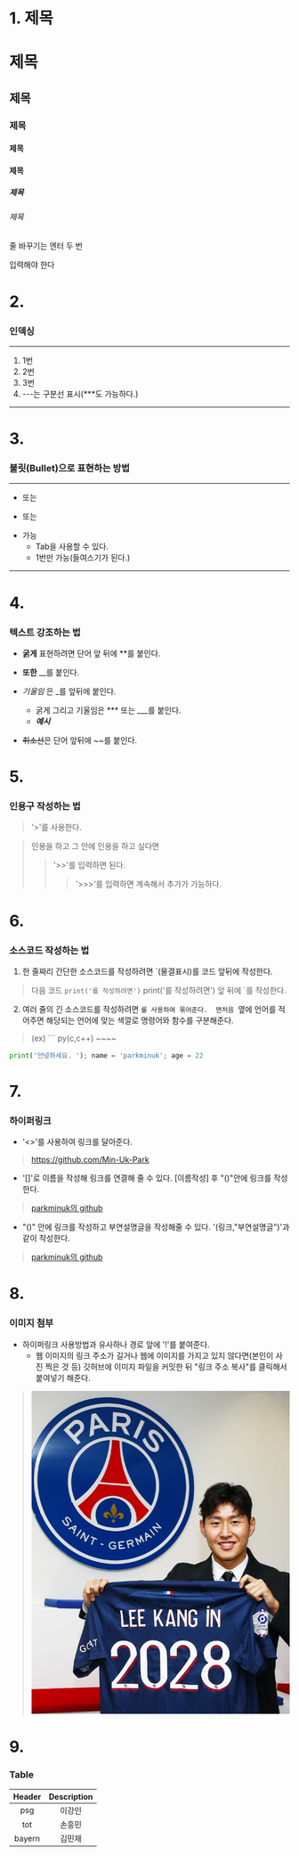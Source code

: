 # 1. 제목
# 제목
## 제목
### 제목
#### 제목
#### 제목
##### 제목
###### 제목


줄 바꾸기는
엔터 두 번

입력해야 한다

# 2. 
### 인덱싱
---
1. 1번
2. 2번
3. 3번
4. ---는 구분선 표시(***도 가능하다.)
---

# 3. 
### 불릿(Bullet)으로 표현하는 방법
****
+ 또는
- 또는
* 가능 
    + Tab을 사용할 수 있다.
    * 1번만 가능(들여스기가 된다.)
---
# 4. 
### 텍스트 강조하는 법
* **굵게** 표현하려면 단어 앞 뒤에 **를 붙인다.
* __또한__ __를 붙인다.

* _기울임_ 은 _를 앞뒤에 붙인다.
    * 굵게 그리고 기울임은 *** 또는 ___를 붙인다.
    * ***예시***

* ~~취소선~~은 단어 앞뒤에 ~~를 붙인다.

# 5. 
### 인용구 작성하는 법
> '>'를 사용한다.

> 인용을 하고 그 안에 인용을 하고 싶다면
>> '>>'를 입력하면 된다.
>>> '>>>'를 입력하면 계속해서 추가가 가능하다.

# 6. 
### 소스코드 작성하는 법
1.  한 줄짜리 간단한 소스코드를 작성하려면 `(물결표시)를 코드 앞뒤에 작성한다.

> 다음 코드 `print('를 작성하려면')` print('를 작성하려면') 앞 뒤에 `를 작성한다.

2. 여러 줄의 긴 소스코드를 작성하려면 ```를 사용하여 묶어준다. 
맨처음 ```옆에 언어를 적어주면 해당되는 언어에 맞는 색깔로 명령어와 함수를 구분해준다. 

> (ex) ``` py(c,c++) ~~~~ 
        

```py
print('안녕하세요. '); name = 'parkminuk'; age = 22
```

# 7. 
### 하이퍼링크 
* '<>'를 사용하여 링크를 달아준다.
> <https://github.com/Min-Uk-Park>

* '[]'로 이름을 작성해 링크를 연결해 줄 수 있다.
[이름작성] 후 "()"안에 링크를 작성한다.
> [parkminuk의 github](https://github.com/Min-Uk-Park)

* "()" 안에 링크를 작성하고 부연설명글을 작성해줄 수 있다.
 '(링크,"부연설명글")'과 같이 작성한다.
> [parkminuk의 github](https://github.com/Min-Uk-Park,"박민욱의깃허브주소")


# 8. 
### 이미지 첨부
* 하이퍼링크 사용방법과 유사하나 경로 앞에 '!'를 붙여준다.
    * 웹 이미지의 링크 주소가 길거나 웹에 이미지를 가지고 있지 않다면(본인이 사진 찍은 것 등) 깃허브에 이미지 파일을 커밋한 뒤 "링크 주소 복사"를 클릭해서 붙여넣기 해준다.
> ![psg 이강인](https://github.com/Min-Uk-Park/Python_practice/blob/main/psg%EC%9D%B4%EA%B0%95%EC%9D%B8(%EC%9D%B4%EB%AF%B8%EC%A7%80%20%EC%B2%A8%EB%B6%80%20%EC%97%B0%EC%8A%B5).jpg)


# 9. 
### <!--table--> Table

|Header|Description|
|:--:|:--:|
|psg|이강인|
|tot|손흥민|
|bayern|김민재|




    










